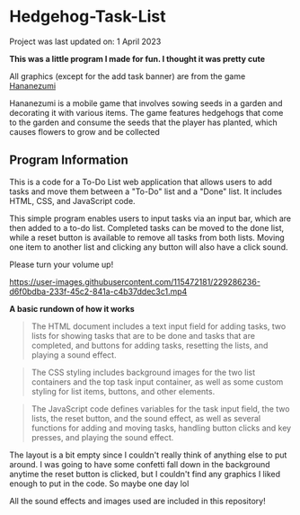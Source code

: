 # Hedgehog-Task-List
Project was last updated on: 1 April 2023

**This was a little program I made for fun. I thought it was pretty cute**

All graphics (except for the add task banner) are from the game [Hananezumi](https://www.hananezumi.com/?l=en)

Hananezumi is a mobile game that involves sowing seeds in a garden and decorating it with various items. The game features hedgehogs that come to the garden and consume the seeds that the player has planted, which causes flowers to grow and be collected

## Program Information

This is a code for a To-Do List web application that allows users to add tasks and move them between a "To-Do" list and a "Done" list. It includes HTML, CSS, and JavaScript code.

This simple program enables users to input tasks via an input bar, which are then added to a to-do list. Completed tasks can be moved to the done list, while a reset button is available to remove all tasks from both lists. Moving one item to another list and clicking any button will also have a click sound.

Please turn your volume up!



https://user-images.githubusercontent.com/115472181/229286236-d6f0bdba-233f-45c2-841a-c4b37ddec3c1.mp4



**A basic rundown of how it works**

> The HTML document includes a text input field for adding tasks, two lists for showing tasks that are to be done and tasks that are completed, and buttons for adding tasks, resetting the lists, and playing a sound effect.

> The CSS styling includes background images for the two list containers and the top task input container, as well as some custom styling for list items, buttons, and other elements.

> The JavaScript code defines variables for the task input field, the two lists, the reset button, and the sound effect, as well as several functions for adding and moving tasks, handling button clicks and key presses, and playing the sound effect.

The layout is a bit empty since I couldn't really think of anything else to put around. I was going to have some confetti fall down in the background anytime the reset button is clicked, but I couldn't find any graphics I liked enough to put in the code. So maybe one day lol

All the sound effects and images used are included in this repository!
